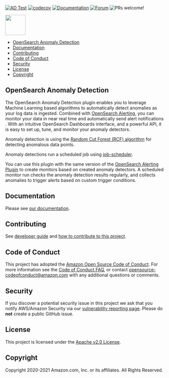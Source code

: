 [![AD Test](https://github.com/opensearch-project/anomaly-detection/workflows/Build%20and%20Test%20Anomaly%20detection/badge.svg)](https://github.com/opensearch-project/anomaly-detection/actions?query=workflow%3A%22Build+and+Test+Anomaly+detection%22+branch%3A%22main%22)
[![codecov](https://codecov.io/gh/opensearch-project/anomaly-detection/branch/main/graph/badge.svg?flag=plugin)](https://codecov.io/gh/opensearch-project/anomaly-detection)
[![Documentation](https://img.shields.io/badge/doc-reference-blue)](https://opensearch.org/docs/monitoring-plugins/ad/index/)
[![Forum](https://img.shields.io/badge/chat-on%20forums-blue)](https://discuss.opendistrocommunity.dev/c/Use-this-category-for-all-questions-around-machine-learning-plugins)
![PRs welcome!](https://img.shields.io/badge/PRs-welcome!-success)

<img src="https://opensearch.org/assets/brand/SVG/Logo/opensearch_logo_default.svg" height="64px"/>

<!-- TOC -->

- [OpenSearch Anomaly Detection](#opensearch-anomaly-detection)
- [Documentation](#documentation)
- [Contributing](#contributing)
- [Code of Conduct](#code-of-conduct)
- [Security](#security)
- [License](#license)
- [Copyright](#copyright)

<!-- /TOC -->

## OpenSearch Anomaly Detection

The OpenSearch Anomaly Detection plugin enables you to leverage Machine Learning based algorithms to automatically detect anomalies as your log data is ingested. Combined with [OpenSearch Alerting](https://github.com/opensearch-project/alerting), you can monitor your data in near real time and automatically send alert notifications . With an intuitive OpenSearch Dashboards interface, and a powerful API, it is easy to set up, tune, and monitor your anomaly detectors.

Anomaly detection is using the [Random Cut Forest (RCF) algorithm](https://github.com/aws/random-cut-forest-by-aws) for detecting anomalous data points.

Anomaly detections run a scheduled job using [job-scheduler](https://github.com/opensearch-project/job-scheduler).

You can use this plugin with the same version of the [OpenSearch Alerting Plugin](https://github.com/opensearch-project/alerting) to create monitors based on created anomaly detectors. A scheduled monitor run checks the anomaly detection results regularly, and collects anomalies to trigger alerts based on custom trigger conditions.
  
## Documentation

Please see [our documentation](https://opensearch.org/docs/monitoring-plugins/ad/index/).


## Contributing

See [developer guide](DEVELOPER_GUIDE.md) and [how to contribute to this project](CONTRIBUTING.md).

## Code of Conduct

This project has adopted the [Amazon Open Source Code of Conduct](CODE_OF_CONDUCT.md). For more information see the [Code of Conduct FAQ](https://aws.github.io/code-of-conduct-faq), or contact [opensource-codeofconduct@amazon.com](mailto:opensource-codeofconduct@amazon.com) with any additional questions or comments.

## Security

If you discover a potential security issue in this project we ask that you notify AWS/Amazon Security via our [vulnerability reporting page](http://aws.amazon.com/security/vulnerability-reporting/). Please do **not** create a public GitHub issue.

## License

This project is licensed under the [Apache v2.0 License](LICENSE.txt).

## Copyright

Copyright 2020-2021 Amazon.com, Inc. or its affiliates. All Rights Reserved.
